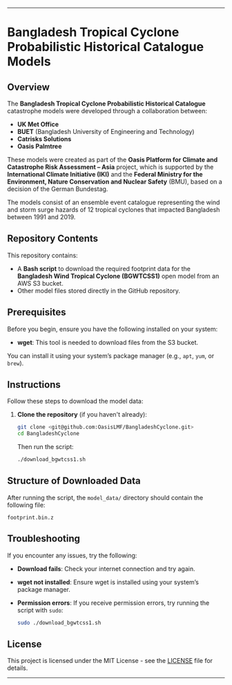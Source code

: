 
---

# Bangladesh Tropical Cyclone Probabilistic Historical Catalogue Models

## Overview

The **Bangladesh Tropical Cyclone Probabilistic Historical Catalogue** catastrophe models were developed through a collaboration between:

- **UK Met Office**
- **BUET** (Bangladesh University of Engineering and Technology)
- **Catrisks Solutions**
- **Oasis Palmtree**

These models were created as part of the **Oasis Platform for Climate and Catastrophe Risk Assessment – Asia** project, which is supported by the **International Climate Initiative (IKI)** and the **Federal Ministry for the Environment, Nature Conservation and Nuclear Safety** (BMU), based on a decision of the German Bundestag.

The models consist of an ensemble event catalogue representing the wind and storm surge hazards of 12 tropical cyclones that impacted Bangladesh between 1991 and 2019.

## Repository Contents

This repository contains:

- A **Bash script** to download the required footprint data for the **Bangladesh Wind Tropical Cyclone (BGWTCSS1)** open model from an AWS S3 bucket.
- Other model files stored directly in the GitHub repository.

## Prerequisites

Before you begin, ensure you have the following installed on your system:

- **wget**: This tool is needed to download files from the S3 bucket.

You can install it using your system’s package manager (e.g., `apt`, `yum`, or `brew`).

## Instructions

Follow these steps to download the model data:

1. **Clone the repository** (if you haven't already):

    ```bash
    git clone <git@github.com:OasisLMF/BangladeshCyclone.git>
    cd BangladeshCyclone
    ```

    Then run the script:

    ```bash
    ./download_bgwtcss1.sh

    ```

## Structure of Downloaded Data

After running the script, the `model_data/` directory should contain the following file:

```
footprint.bin.z
```

## Troubleshooting

If you encounter any issues, try the following:

- **Download fails**: Check your internet connection and try again.
- **wget not installed**: Ensure wget is installed using your system’s package manager.
- **Permission errors**: If you receive permission errors, try running the script with `sudo`:

    ```bash
    sudo ./download_bgwtcss1.sh
    ```

## License

This project is licensed under the MIT License - see the [LICENSE](LICENSE) file for details.

---
